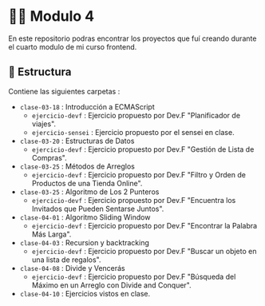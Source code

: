 # 👩‍💻 Modulo 4

En este repositorio podras encontrar los proyectos que fuí creando durante el cuarto modulo de mi curso frontend.

## 📑 Estructura

Contiene las siguientes carpetas :

- `clase-03-18` : Introducción a ECMAScript
  - `ejercicio-devf` : Ejercicio propuesto por Dev.F "Planificador de viajes".
  - `ejercicio-sensei` : Ejercicio propuesto por el sensei en clase.
- `clase-03-20` : Estructuras de Datos
  - `ejercicio-devf` : Ejercicio propuesto por Dev.F "Gestión de Lista de Compras".
- `clase-03-25` : Métodos de Arreglos
  - `ejercicio-devf` : Ejercicio propuesto por Dev.F "Filtro y Orden de Productos de una Tienda Online".
- `clase-03-25` : Algoritmo de Los 2 Punteros
  - `ejercicio-devf` : Ejercicio propuesto por Dev.F "Encuentra los Invitados que Pueden Sentarse Juntos".
- `clase-04-01` : Algoritmo Sliding Window
  - `ejercicio-devf` : Ejercicio propuesto por Dev.F "Encontrar la Palabra Más Larga".
- `clase-04-03` : Recursion y backtracking
  - `ejercicio-devf` : Ejercicio propuesto por Dev.F "Buscar un objeto en una lista de regalos".
- `clase-04-08` : Divide y Vencerás
  - `ejercicio-devf` : Ejercicio propuesto por Dev.F "Búsqueda del Máximo en un Arreglo con Divide and Conquer".
- `clase-04-10` : Ejercicios vistos en clase.
